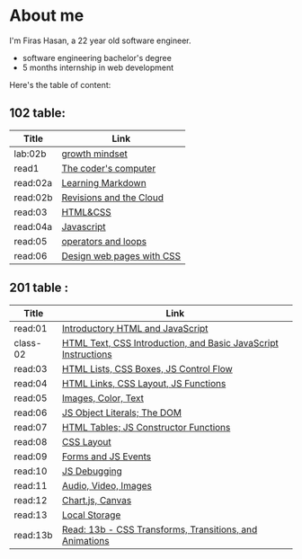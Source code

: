 # About me
 I'm Firas Hasan, a 22 year old software engineer.

- software engineering bachelor's degree
- 5 months internship in web development

Here's the table of content:

## 102 table: 
Title        |         Link
------------ |----------------------
lab:02b      | [growth mindset](102/lab02b.md)
read1        | [The coder's computer](102/read1.md)
read:02a     | [Learning Markdown](102/read02a.md)
read:02b     | [Revisions and the Cloud](102/read02b.md)
read:03      | [HTML&CSS](102/read03.md)
read:04a     | [Javascript](102/read04a.md)
read:05      | [operators and loops](102/read05.md)
read:06      | [Design web pages with CSS](102/read06.md)


## 201 table :

Title        |         Link
------------ |----------------------
read:01      | [Introductory HTML and JavaScript](201/read:01.md)
class-02     | [HTML Text, CSS Introduction, and Basic JavaScript Instructions](201/class-02.md)
read:03      | [HTML Lists, CSS Boxes, JS Control Flow](201/read:03.md)
read:04      | [HTML Links, CSS Layout, JS Functions](201/read:04.md)
read:05      | [Images, Color, Text](201/read:05.md)
read:06      | [JS Object Literals; The DOM](201/read:06.md)
read:07      | [HTML Tables; JS Constructor Functions](201/read:07.md)
read:08      | [CSS Layout](201/read:08.md)
read:09      | [Forms and JS Events](201/read:09.md)
read:10      | [JS Debugging](201/read:10.md)
read:11      | [ Audio, Video, Images](201/read:11.md)
read:12      | [Chart.js, Canvas](201/read:12.md)
read:13      | [Local Storage](201/read:13.md)
read:13b     | [Read: 13b - CSS Transforms, Transitions, and Animations](201/read:13b.md)
